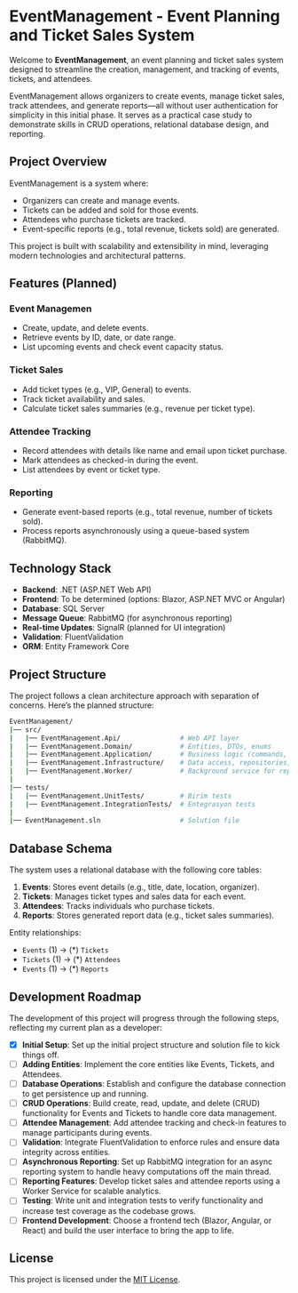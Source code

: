 # EventManagement - Event Planning and Ticket Sales System

Welcome to **EventManagement**, an event planning and ticket sales system designed to streamline the creation, management, and tracking of events, tickets, and attendees.

EventManagement allows organizers to create events, manage ticket sales, track attendees, and generate reports—all without user authentication for simplicity in this initial phase. It serves as a practical case study to demonstrate skills in CRUD operations, relational database design, and reporting.

## Project Overview

EventManagement is a system where:
- Organizers can create and manage events.
- Tickets can be added and sold for those events.
- Attendees who purchase tickets are tracked.
- Event-specific reports (e.g., total revenue, tickets sold) are generated.

This project is built with scalability and extensibility in mind, leveraging modern technologies and architectural patterns.

## Features (Planned)

### Event Managemen
- Create, update, and delete events.
- Retrieve events by ID, date, or date range.
- List upcoming events and check event capacity status.

### Ticket Sales
- Add ticket types (e.g., VIP, General) to events.
- Track ticket availability and sales.
- Calculate ticket sales summaries (e.g., revenue per ticket type).

### Attendee Tracking
- Record attendees with details like name and email upon ticket purchase.
- Mark attendees as checked-in during the event.
- List attendees by event or ticket type.

### Reporting
- Generate event-based reports (e.g., total revenue, number of tickets sold).
- Process reports asynchronously using a queue-based system (RabbitMQ).

## Technology Stack

- **Backend**: .NET (ASP.NET Web API)
- **Frontend**: To be determined (options: Blazor, ASP.NET MVC or Angular)
- **Database**: SQL Server
- **Message Queue**: RabbitMQ (for asynchronous reporting)
- **Real-time Updates**: SignalR (planned for UI integration)
- **Validation**: FluentValidation
- **ORM**: Entity Framework Core

## Project Structure

The project follows a clean architecture approach with separation of concerns. Here’s the planned structure:

```bash
EventManagement/
|── src/
|   |── EventManagement.Api/               # Web API layer
|   |── EventManagement.Domain/            # Entities, DTOs, enums
|   |── EventManagement.Application/       # Business logic (commands, queries, handlers)
|   |── EventManagement.Infrastructure/    # Data access, repositories, RabbitMQ integration
|   |── EventManagement.Worker/            # Background service for report generation
|   
|── tests/
|   |── EventManagement.UnitTests/         # Birim tests
|   |── EventManagement.IntegrationTests/  # Entegrasyon tests
|
|── EventManagement.sln                    # Solution file
```

## Database Schema

The system uses a relational database with the following core tables:

1. **Events**: Stores event details (e.g., title, date, location, organizer).
2. **Tickets**: Manages ticket types and sales data for each event.
3. **Attendees**: Tracks individuals who purchase tickets.
4. **Reports**: Stores generated report data (e.g., ticket sales summaries).

Entity relationships:
- `Events` (1) → (*) `Tickets`
- `Tickets` (1) → (*) `Attendees`
- `Events` (1) → (*) `Reports`

## Development Roadmap

The development of this project will progress through the following steps, reflecting my current plan as a developer:

- [X] **Initial Setup**: Set up the initial project structure and solution file to kick things off.
- [ ] **Adding Entities**: Implement the core entities like Events, Tickets, and Attendees.
- [ ] **Database Operations**: Establish and configure the database connection to get persistence up and running.
- [ ] **CRUD Operations**: Build create, read, update, and delete (CRUD) functionality for Events and Tickets to handle core data management.
- [ ] **Attendee Management**: Add attendee tracking and check-in features to manage participants during events.
- [ ] **Validation**: Integrate FluentValidation to enforce rules and ensure data integrity across entities.
- [ ] **Asynchronous Reporting**: Set up RabbitMQ integration for an async reporting system to handle heavy computations off the main thread.
- [ ] **Reporting Features**: Develop ticket sales and attendee reports using a Worker Service for scalable analytics.
- [ ] **Testing**: Write unit and integration tests to verify functionality and increase test coverage as the codebase grows.
- [ ] **Frontend Development**: Choose a frontend tech (Blazor, Angular, or React) and build the user interface to bring the app to life.

## License

This project is licensed under the [MIT License](https://opensource.org/licenses/MIT).
